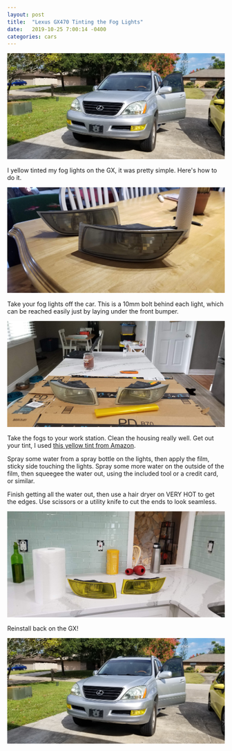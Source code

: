 ```yaml
---
layout: post
title:  "Lexus GX470 Tinting the Fog Lights"
date:   2019-10-25 7:00:14 -0400
categories: cars
---
```


![Fog Lights](/images/fog/4.jpg)

I yellow tinted my fog lights on the GX, it was pretty simple. Here's how to do it.

![Fog Lights](/images/fog/1.jpg)

Take your fog lights off the car. This is a 10mm bolt behind each light, which can be reached easily just by laying under the front bumper.

![Fog Lights](/images/fog/2.jpg)

Take the fogs to your work station. Clean the housing really well. Get out your tint, I used [this yellow tint from Amazon](https://amzn.to/32QXscE).

Spray some water from a spray bottle on the lights, then apply the film, sticky side touching the lights. Spray some more water on the outside of the film, then squeegee the water out, using the included tool or a credit card, or similar.

Finish getting all the water out, then use a hair dryer on VERY HOT to get the edges. Use scissors or a utility knife to cut the ends to look seamless.

![Fog Lights](/images/fog/3.jpg)

Reinstall back on the GX!

![Fog Lights](/images/fog/4.jpg)
